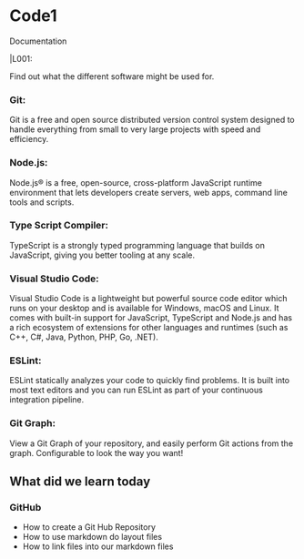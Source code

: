 # Code1
Documentation 

|L001: 

Find out what the different software might be used for. 

 

### Git: 

Git is a free and open source distributed version control system designed to handle everything from small to very large projects with speed and efficiency. 

### Node.js: 

Node.js® is a free, open-source, cross-platform JavaScript runtime environment that lets developers create servers, web apps, command line tools and scripts. 

### Type Script Compiler: 

TypeScript is a strongly typed programming language that builds on JavaScript, giving you better tooling at any scale. 

### Visual Studio Code: 

Visual Studio Code is a lightweight but powerful source code editor which runs on your desktop and is available for Windows, macOS and Linux. It comes with built-in support for JavaScript, TypeScript and Node.js and has a rich ecosystem of extensions for other languages and runtimes (such as C++, C#, Java, Python, PHP, Go, .NET). 

### ESLint: 

ESLint statically analyzes your code to quickly find problems. It is built into most text editors and you can run ESLint as part of your continuous integration pipeline. 

### Git Graph: 

View a Git Graph of your repository, and easily perform Git actions from the graph. Configurable to look the way you want!

## What did we learn today

### GitHub

- How to create a Git Hub Repository
- How to use markdown do layout files
- How to link files into our markdown files
